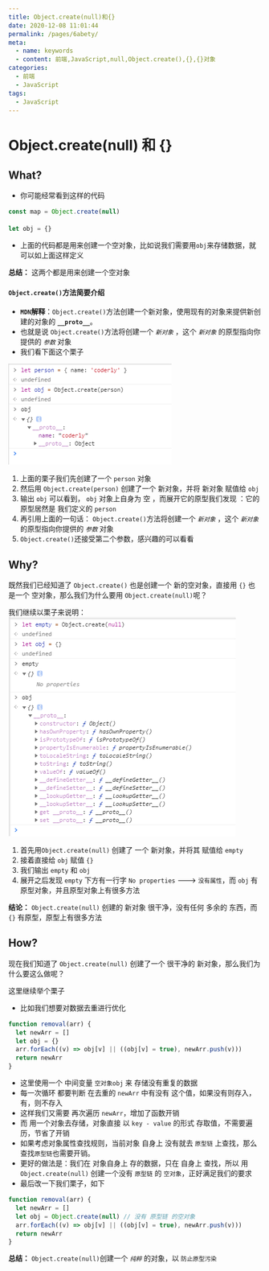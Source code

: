 ```yaml
---
title: Object.create(null)和{}
date: 2020-12-08 11:01:44
permalink: /pages/6abety/
meta:
  - name: keywords
  - content: 前端,JavaScript,null,Object.create(),{},{}对象
categories:
  - 前端
  - JavaScript
tags:
  - JavaScript
---
```


# Object.create(null) 和 {}

## What?

- 你可能经常看到这样的代码

<!-- more -->

```js
const map = Object.create(null)

let obj = {}
```

- 上面的代码都是用来创建一个空对象，比如说我们需要用`obj`来存储数据，就可以如上面这样定义

**总结：** 这两个都是用来创建一个空对象

#### `Object.create()`方法简要介绍

- **`MDN`解释**：`Object.create()`方法创建一个新对象，使用现有的对象来提供新创建的对象的 **`__proto__`**。
- 也就是说 `Object.create()`方法将创建一个 _`新对象`_ ，这个 _`新对象`_ 的原型指向你提供的 _`参数`_ 对象
- 我们看下面这个栗子

<img src="https://raw.githubusercontent.com/coderlyu/au-blog/master/docs/.vuepress/public/images/blogs/object-null-1.png" alt="图片">

1. 上面的栗子我们先创建了一个 `person` 对象
2. 然后用 `Object.create(person)` 创建了一个 新对象，并将 新对象 赋值给 `obj`
3. 输出 `obj` 可以看到， `obj` 对象上自身为 空 ，而展开它的原型我们发现 ：它的原型居然是 我们定义的 `person`
4. 再引用上面的一句话： `Object.create()`方法将创建一个 _`新对象`_ ，这个 _`新对象`_ 的原型指向你提供的 _`参数`_ 对象
5. `Object.create()`还接受第二个参数，感兴趣的可以看看

## Why?

既然我们已经知道了 `Object.create()` 也是创建一个 新的空对象，直接用 `{}` 也是一个 空对象，那么我们为什么要用 `Object.create(null)`呢？

我们继续以栗子来说明：
<img src="https://raw.githubusercontent.com/coderlyu/au-blog/master/docs/.vuepress/public/images/blogs/object-null-2.png" alt="图片">

1. 首先用`Object.create(null)` 创建了 一个 新对象，并将其 赋值给 `empty`
2. 接着直接给 `obj` 赋值 `{}`
3. 我们输出 `empty` 和 `obj`
4. 展开之后发现 `empty` 下方有一行字 `No properties` ---> `没有属性`，而 `obj` 有 原型对象，并且原型对象上有很多方法

**结论：** `Object.create(null)` 创建的 新对象 很干净，没有任何 多余的 东西，而 `{}` 有原型，原型上有很多方法

## How?

现在我们知道了 `Object.create(null)` 创建了一个 很干净的 新对象，那么我们为什么要这么做呢？

这里继续举个栗子

- 比如我们想要对数据去重进行优化

```js
function removal(arr) {
  let newArr = []
  let obj = {}
  arr.forEach((v) => obj[v] || ((obj[v] = true), newArr.push(v)))
  return newArr
}
```

- 这里使用一个 中间变量 `空对象obj` 来 存储没有重复的数据
- 每一次循环 都要判断 在去重的 `newArr` 中有没有 这个值，如果没有则存入，有，则不存入
- 这样我们又需要 再次遍历 `newArr`，增加了函数开销
- 而 用一个对象去存储，对象直接 以 `key - value` 的形式 存取值，不需要遍历，节省了开销
- 如果考虑对象属性查找规则，当前对象 自身上 没有就去 `原型链` 上查找，那么查找`原型链`也需要开销。
- 更好的做法是：我们在 对象自身上 存的数据，只在 自身上 查找，所以 用 `Object.create(null)` 创建一个没有 `原型链` 的 `空对象`，正好满足我们的要求
- 最后改一下我们栗子，如下

```js
function removal(arr) {
  let newArr = []
  let obj = Object.create(null) // 没有 原型链 的空对象
  arr.forEach((v) => obj[v] || ((obj[v] = true), newArr.push(v)))
  return newArr
}
```

**总结：** `Object.create(null)`创建一个 _`纯粹`_ 的对象，以 `防止原型污染`
